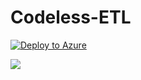# Codeless-ETL


[![Deploy to Azure](https://azurecomcdn.azureedge.net/mediahandler/acomblog/media/Default/blog/deploybutton.png)](https://azuredeploy.net/)


<img src="https://aka.ms/deploytoazurebutton"/>
